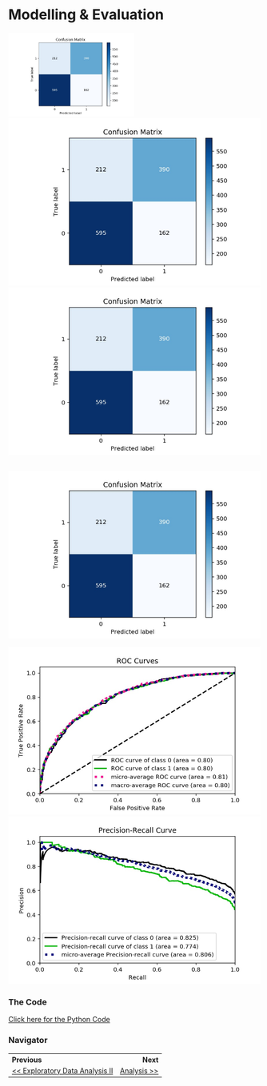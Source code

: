 # Modelling & Evaluation

<table>
    <tc><img src="/reports/figures/modelling/logistic_regression_confusion_matrix.jpg" style= "width:50%"></tc>
    <tc><tr><img src="/reports/figures/modelling/logistic_regression_confusion_matrix.jpg"></tr><tr><img src="/reports/figures/modelling/logistic_regression_confusion_matrix.jpg"></tr>
    </tc>
</table>



![](/reports/figures/modelling/logistic_regression_confusion_matrix.jpg)





![](/reports/figures/modelling/logistic_regression_roc_curves.jpg)![](/reports/figures/modelling/logistic_regression_pr_curves.jpg)











### The Code

[Click here for the Python Code](/notebooks/3.0-ced-modelling.ipynb)

### Navigator

<table>
    <th align='left'>Previous</th>
    <th align='right'>Next</th>
    <tr>
    	<td align='left'><a href="eda2.md#eda"><< Exploratory Data Analysis II</a></td>
    	<td align='right'><a href="analysis.md#eda">Analysis >></a></td>
    </tr>
</table>

